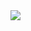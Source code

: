 <picture>
<source 
  srcset="https://github-readme-stats.vercel.app/api?username=PhasorDev&show_icons=true&theme=dark"
  media="(prefers-color-scheme: dark)"
/>
<source
  srcset="https://github-readme-stats.vercel.app/api?username=PhasorDev&show_icons=true"
  media="(prefers-color-scheme: light), (prefers-color-scheme: no-preference)"
/>
<img src="https://github-readme-stats.vercel.app/api?username=PhasorDev&show_icons=true" />
</picture>
